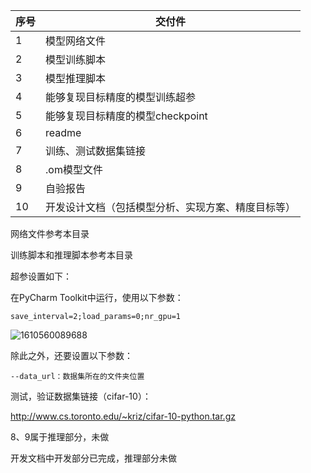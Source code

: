 | **序号** | **交付件**                                         |
| -------- | -------------------------------------------------- |
| 1        | 模型网络文件                                       |
| 2        | 模型训练脚本                                       |
| 3        | 模型推理脚本                                       |
| 4        | 能够复现目标精度的模型训练超参                     |
| 5        | 能够复现目标精度的模型checkpoint                   |
| 6        | readme                                             |
| 7        | 训练、测试数据集链接                               |
| 8        | .om模型文件                                        |
| 9        | 自验报告                                           |
| 10       | 开发设计文档（包括模型分析、实现方案、精度目标等） |

网络文件参考本目录

训练脚本和推理脚本参考本目录

超参设置如下：

在PyCharm Toolkit中运行，使用以下参数：

```save_interval=2;load_params=0;nr_gpu=1```

![1610560089688](C:\Users\wwh98\Documents\GitHub\modelzoo\1610560089688.png)

除此之外，还要设置以下参数：

```
--data_url：数据集所在的文件夹位置
```

测试，验证数据集链接（cifar-10）：

http://www.cs.toronto.edu/~kriz/cifar-10-python.tar.gz

8、9属于推理部分，未做

开发文档中开发部分已完成，推理部分未做

